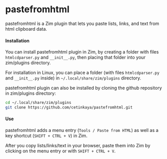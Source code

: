 pastefromhtml
=============

pastefromhtml is a Zim plugin that lets you paste lists, links, and text from html clipboard data. 

#### Installation

You can install pastefromhtml plugin in Zim, by creating a folder with files `htmlcdparser.py` and `__init__.py`, then placing that folder into your zim/plugins directory. 

For installation in Linux, you can place a folder (with files `htmlcdparser.py` and `__init__.py` inside) in  `~/.local/share/zim/plugins` directory. 

pastefromhtml plugin can also be installed by cloning the github repository in zim/plugins directory: 

```sh
cd ~/.local/share/zim/plugins
git clone https://github.com/cetinkaya/pastefromhtml.git
```

#### Use

pastefromhtml adds a menu entry (`Tools / Paste from HTML`) as well as a key shortcut (`SHIFT + CTRL + V`) in Zim. 

After you copy lists/links/text in your browser, paste them into Zim by clicking on the menu entry or with `SHIFT + CTRL + V`.
